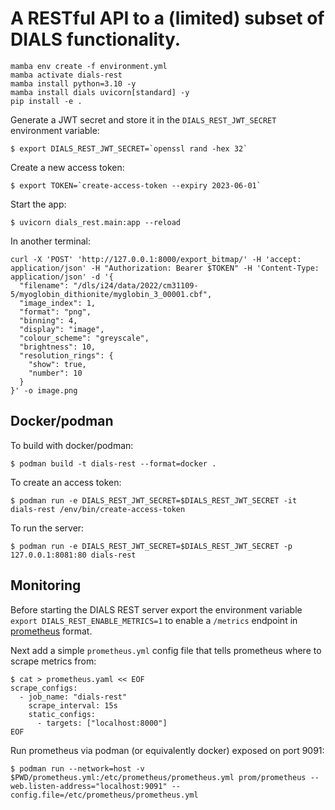# A RESTful API to a (limited) subset of DIALS functionality.

```
mamba env create -f environment.yml
mamba activate dials-rest
mamba install python=3.10 -y
mamba install dials uvicorn[standard] -y
pip install -e .
```

Generate a JWT secret and store it in the `DIALS_REST_JWT_SECRET` environment variable:
```
$ export DIALS_REST_JWT_SECRET=`openssl rand -hex 32`
```

Create a new access token:
```
$ export TOKEN=`create-access-token --expiry 2023-06-01`
```

Start the app:
```
$ uvicorn dials_rest.main:app --reload
```

<!-- curl -X 'POST' 'http://127.0.0.1:8001/export_bitmap/' -H 'accept: application/json' -H 'Authorization: Bearer eyJhbGciOiJIUzI1NiIsInR5cCI6IkpXVCJ9.eyJleHAiOjE2ODU1Nzc2MDB9.i6ipplAzjhfBDAZFRsw3UTXYWbQnzZ02YDUSnpvz4j0' -H 'Content-Type: application/json' -d '{ -->
In another terminal:
```
curl -X 'POST' 'http://127.0.0.1:8000/export_bitmap/' -H 'accept: application/json' -H "Authorization: Bearer $TOKEN" -H 'Content-Type: application/json' -d '{
  "filename": "/dls/i24/data/2022/cm31109-5/myoglobin_dithionite/myglobin_3_00001.cbf",
  "image_index": 1,
  "format": "png",
  "binning": 4,
  "display": "image",
  "colour_scheme": "greyscale",
  "brightness": 10,
  "resolution_rings": {
    "show": true,
    "number": 10
  }
}' -o image.png
```

## Docker/podman
To build with docker/podman:
```
$ podman build -t dials-rest --format=docker .
```

To create an access token:
```
$ podman run -e DIALS_REST_JWT_SECRET=$DIALS_REST_JWT_SECRET -it dials-rest /env/bin/create-access-token
```

To run the server:
```
$ podman run -e DIALS_REST_JWT_SECRET=$DIALS_REST_JWT_SECRET -p 127.0.0.1:8081:80 dials-rest
```


## Monitoring
Before starting the DIALS REST server export the environment variable `export DIALS_REST_ENABLE_METRICS=1` to enable a `/metrics` endpoint in [prometheus](https://prometheus.io/) format.

Next add a simple `prometheus.yml` config file that tells prometheus where to scrape metrics from:
```
$ cat > prometheus.yaml << EOF
scrape_configs:
  - job_name: "dials-rest"
    scrape_interval: 15s
    static_configs:
      - targets: ["localhost:8000"]
EOF
```
Run prometheus via podman (or equivalently docker) exposed on port 9091:
```
$ podman run --network=host -v $PWD/prometheus.yml:/etc/prometheus/prometheus.yml prom/prometheus --web.listen-address="localhost:9091" --config.file=/etc/prometheus/prometheus.yml
```
